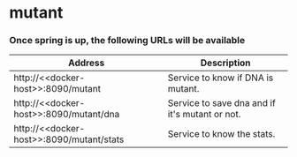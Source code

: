 # mutant



### Once spring is up, the following URLs will be available

Address | Description
--- | ---
http://<\<docker-host>\>:8090/mutant | Service to know if DNA is mutant.
http://<\<docker-host>\>:8090/mutant/dna | Service to save dna and if it's mutant or not.
http://<\<docker-host>\>:8090/mutant/stats | Service to know the stats.
